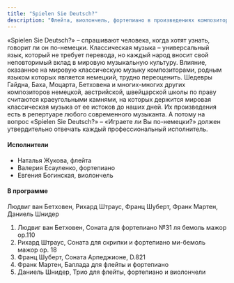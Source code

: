 ```yaml
---
title: "Spielen Sie Deutsch?"
description: "Флейта, виолончель, фортепиано в произведениях композиторов Германии, Австрии и Швейцарии"
---
```


<p class="text-justify main-text" >
  «Spielen Sie Deutsch?» – спрашивают человека, когда хотят узнать, говорит ли он по-немецки.
  Классическая музыка – универсальный язык, который не требует перевода, но каждый народ вносит свой неповторимый вклад в мировую музыкальную культуру.
  Влияние, оказанное на мировую классическую музыку композиторами, родным языком которых является немецкий, трудно переоценить.
  Шедевры Гайдна, Баха, Моцарта, Бетховена и многих-многих других композиторов немецкой, австрийской, швейцарской школы по праву считаются краеугольными камнями, на которых держится мировая классическая музыка от ее истоков до наших дней.
  Их произведения есть в репертуаре любого современного музыканта.
  А потому на вопрос «Spielen Sie Deutsch?» – «Играете ли Вы по-немецки?» должен утвердительно отвечать каждый профессиональный исполнитель.
</p>

<h4 class="subsection-heading">Исполнители</h4>
<ul class="list-unstyled">
  <li>Наталья Жукова, флейта</li>
  <li>Валерия Есауленко, фортепиано</li>
  <li>Евгения Богинская, виолончель</li>
</ul>

<h4 class="subsection-heading">В программе</h4>
<p>Людвиг ван Бетховен, Рихард Штраус, Франц Шуберт, Франк Мартен, Даниель Шнидер</p>
<ol>
  <li>Людвиг ван Бетховен, Соната для фортепиано №31 ля бемоль мажор op.110</li>
  <li>Рихард Штраус, Соната для скрипки и фортепиано ми-бемоль мажор op. 18</li>
  <li>Франц Шуберт, Соната Арпеджионе, D.821</li>
  <li>Франк Мартен, Баллада для флейты и фортепиано</li>
  <li>Даниель Шнидер, Трио для флейты, фортепиано и виолончели</li>
</ol>
